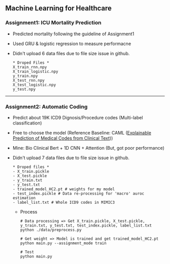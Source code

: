 ## Machine Learning for Healthcare

### Assignment1: ICU Mortality Prediction  
- Predicted mortality following the guideline of Assignment1  
- Used GRU & logistic regression to measure performacne   
- Didn't upload 6 data files due to file size issue in github.  

  ```  
  * Droped Files * 
  X_train_rnn.npy
  X_train_logistic.npy
  y_train.npy
  X_test_rnn.npy
  X_test_logistic.npy
  y_test.npy
  ```  
---  

### Assignment2: Automatic Coding  
- Predict about 19K ICD9 Dignosis/Procedure codes (Multi-label classification)  
- Free to choose the model (Reference Baseline: CAML ([Explainable Prediction of Medical Codes from Clinical Text](https://arxiv.org/abs/1802.05695)))  
- Mine: Bio Clinical Bert + 1D CNN + Attention (But, got poor performance)  
- Didn't upload 7 data files due to file size issue in github.  

  ```  
  * Droped files *
  - X_train.pickle  
  - X_test.pickle
  - y_train.txt
  - y_test.txt
  - trained_model_HC2.pt # weights for my model 
  - test_index.pickle # Data re-processing for 'macro' auroc estimation  
  - label_list.txt # Whole ICD9 codes in MIMIC3
  ```  
  
  - Process  

    ```  
    # Data processing => Get X_train.pickle, X_test.pickle, y_train.txt, y_test.txt, test_index.pickle, label_list.txt  
    python ./data/preprocess.py  
    
    # Get weight => Model is trained and get trained_model_HC2.pt  
    python main.py --assignment_mode train  
    
    # Test  
    python main.py
    ```  
    
